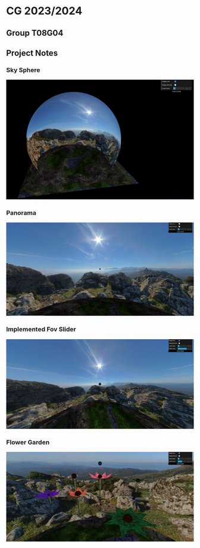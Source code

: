 # CG 2023/2024

## Group T08G04

## Project Notes

### Sky Sphere

![Screenshot 1](screenshots/project-t08g04-1.png)

### Panorama

![Screenshot 2](screenshots/project-t08g04-2.png)

### Implemented Fov Slider

![Screenshot 3](screenshots/project-t08g04-3.png)

### Flower Garden

![Screenshot 4](screenshots/project-t08g04-4.png)
